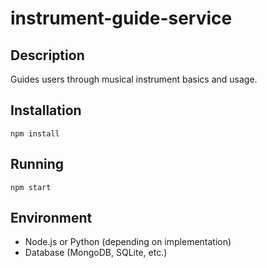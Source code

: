 # instrument-guide-service

## Description
Guides users through musical instrument basics and usage.

## Installation
```
npm install
```

## Running
```
npm start
```

## Environment
- Node.js or Python (depending on implementation)
- Database (MongoDB, SQLite, etc.)
